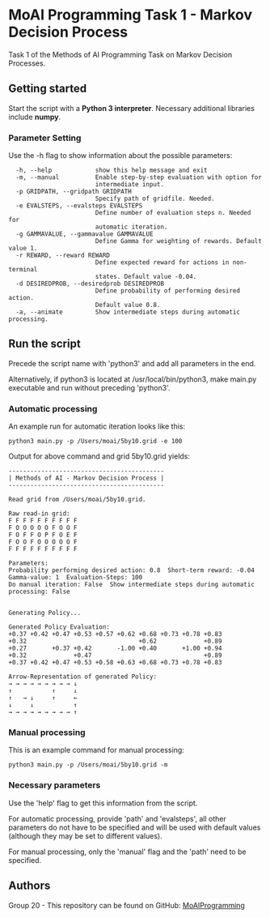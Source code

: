 # MoAI Programming Task 1 - Markov Decision Process

Task 1 of the Methods of AI Programming Task on Markov Decision Processes.


## Getting started

Start the script with a **Python 3 interpreter**.
Necessary additional libraries include **numpy**.


### Parameter Setting

Use the -h flag to show information about the possible parameters:


```
  -h, --help            show this help message and exit
  -m, --manual          Enable step-by-step evaluation with option for
                        intermediate input.
  -p GRIDPATH, --gridpath GRIDPATH
                        Specify path of gridfile. Needed.
  -e EVALSTEPS, --evalsteps EVALSTEPS
                        Define number of evaluation steps n. Needed for
                        automatic iteration.
  -g GAMMAVALUE, --gammavalue GAMMAVALUE
                        Define Gamma for weighting of rewards. Default value 1.
  -r REWARD, --reward REWARD
                        Define expected reward for actions in non-terminal
                        states. Default value -0.04.
  -d DESIREDPROB, --desiredprob DESIREDPROB
                        Define probability of performing desired action.
                        Default value 0.8.
  -a, --animate         Show intermediate steps during automatic processing.
```


## Run the script

Precede the script name with 'python3' and add all parameters in the end. 

Alternatively, if python3 is located at /usr/local/bin/python3, make main.py executable and run without preceding 'python3'.

### Automatic processing

An example run for automatic iteration looks like this:

```
python3 main.py -p /Users/moai/5by10.grid -e 100
```



Output for above command and grid 5by10.grid yields:

```
-------------------------------------------
| Methods of AI - Markov Decision Process |
-------------------------------------------

Read grid from /Users/moai/5by10.grid.

Raw read-in grid: 
F F F F F F F F F F 
F O O O O O F O O F 
F O F F O P F O E F 
F O O F O O O O O F 
F F F F F F F F F F 

Parameters:
Probability performing desired action: 0.8  Short-term reward: -0.04  Gamma-value: 1  Evaluation-Steps: 100  
Do manual iteration: False  Show intermediate steps during automatic processing: False 


Generating Policy...

Generated Policy Evaluation:
+0.37 +0.42 +0.47 +0.53 +0.57 +0.62 +0.68 +0.73 +0.78 +0.83 
+0.32                               +0.62             +0.89 
+0.27       +0.37 +0.42       -1.00 +0.40       +1.00 +0.94 
+0.32             +0.47                               +0.89 
+0.37 +0.42 +0.47 +0.53 +0.58 +0.63 +0.68 +0.73 +0.78 +0.83 

Arrow-Representation of generated Policy:
→ → → → → → → → → ↓ 
↑           ↑     ↓ 
↑   → ↓     ↑     ← 
↓     ↓           ↑ 
→ → → → → → → → → ↑ 
```


### Manual processing

This is an example command for manual processing: 

```
python3 main.py -p /Users/moai/5by10.grid -m 
``` 

### Necessary parameters

Use the 'help' flag to get this information from the script.

For automatic processing, provide 'path' and 'evalsteps', all other parameters do not have to be specified and will be used with default values (although they may be set to different values).

For manual processing, only the 'manual' flag and the 'path' need to be specified.


## Authors

Group 20 - This repository can be found on GitHub: [MoAIProgramming](https://github.com/SteMaBa/MoAIProgramming) 

